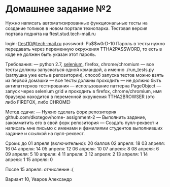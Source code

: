 # Домашнее задание №2
Нужно написать автоматизированные функциональные тесты на создание топиков в
новом портале технопарка.
Тестовая версия портала поднята на ftest.stud.tech-mail.ru

login: ftest10@tech-mail.ru
password: Pa$$w0rD-10
Пароль в тесты нужно передавать через переменную окружения TTHA2PASSWORD, то
есть в коде не должен быть указан этот пароль.

Требования:
— python 2.7, [selenium](https://pypi.python.org/pypi/selenium), firefox,
chrome/chromium
— все тесты должны запускаться одной командой, а именно ./run_tests.py
(заглушка уже есть в репозитории), способ запуска тестов можно взять из первой
домашки
— все тесты должны проходить
— не должно быть антипаттернов тестирования
— использование паттерна PageObject
— запуск через selenium grid и проходить в firefox, chrome/chromium, имя
браузера находится в переменной окружения TTHA2BROWSER (это либо FIREFOX, либо
CHROME)

Метод сдачи:
— Нужно сделать форк репозитория github.com/dkotegov/home-
assignment-2
— Выполнить задание, закоммитить его в свой форк репозитория
— Создать пулл-реквест и написать мне письмо с именами и фамилиями студентов
выполнивших задание и ссылкой на пулл-реквест.

Сроки:
до 01 апреля (включительно): 20 баллов
02 апреля: 18
03 апреля: 16
04 апреля: 14
05 апреля: 12
06 апреля: 10
07 апреля: 8
08 апреля: 6
09 апреля: 5
10 апреля: 4
11 апреля: 3
12 апреля: 2
13 апреля: 1
14 апреля: 1
15 апреля: 0

После 15 апреля: отчисление :(

Вариант 10, Уваров Александр
